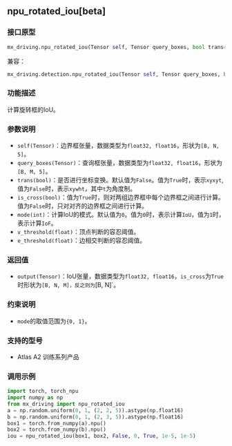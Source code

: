 ## npu_rotated_iou[beta]
### 接口原型
```python
mx_driving.npu_rotated_iou(Tensor self, Tensor query_boxes, bool trans=False, int mode=0, bool is_cross=True, float v_threshold=0.0, float e_threshold=0.0) -> Tensor
```
兼容：
```python
mx_driving.detection.npu_rotated_iou(Tensor self, Tensor query_boxes, bool trans=False, int mode=0, bool is_cross=True, float v_threshold=0.0, float e_threshold=0.0) -> Tensor
```
### 功能描述
计算旋转框的IoU。
### 参数说明
- `self(Tensor)`：边界框张量，数据类型为`float32, float16`，形状为`[B, N, 5]`。
- `query_boxes(Tensor)`：查询框张量，数据类型为`float32, float16`，形状为`[B, M, 5]`。
- `trans(bool)`：是否进行坐标变换。默认值为`False`。值为`True`时，表示`xyxyt`, 值为`False`时，表示`xywht`，其中`t`为角度制。
- `is_cross(bool)`：值为`True`时，则对两组边界框中每个边界框之间进行计算。值为`False`时，只对对齐的边界框之间进行计算。
- `mode(int)`：计算IoU的模式。默认值为`0`。值为`0`时，表示计算`IoU`，值为`1`时，表示计算`IoF`。
- `v_threshold(float)`：顶点判断的容忍阈值。
- `e_threshold(float)`：边相交判断的容忍阈值。
### 返回值
- `output(Tensor)`：IoU张量，数据类型为`float32, float16`，`is_cross`为`True`时形状为`[B, N, M]，反之则为`[B, N]`。
### 约束说明
- `mode`的取值范围为`{0, 1}`。
### 支持的型号
- Atlas A2 训练系列产品
### 调用示例
```python
import torch, torch_npu
import numpy as np
from mx_driving import npu_rotated_iou
a = np.random.uniform(0, 1, (2, 2, 5)).astype(np.float16)
b = np.random.uniform(0, 1, (2, 3, 5)).astype(np.float16)
box1 = torch.from_numpy(a).npu()
box2 = torch.from_numpy(b).npu()
iou = npu_rotated_iou(box1, box2, False, 0, True, 1e-5, 1e-5)
```